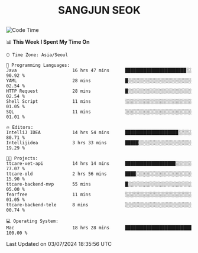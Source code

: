 <h1>
 <p align="center">
   SANGJUN SEOK
 </p>
</h1>

<!--START_SECTION:waka-->
![Code Time](http://img.shields.io/badge/Code%20Time-3%2C650%20hrs%2046%20mins-blue)

📊 **This Week I Spent My Time On** 

```text
🕑︎ Time Zone: Asia/Seoul

💬 Programming Languages: 
Java                     16 hrs 47 mins      ███████████████████████░░   90.92 % 
YAML                     28 mins             █░░░░░░░░░░░░░░░░░░░░░░░░   02.54 % 
HTTP Request             28 mins             █░░░░░░░░░░░░░░░░░░░░░░░░   02.54 % 
Shell Script             11 mins             ░░░░░░░░░░░░░░░░░░░░░░░░░   01.05 % 
SQL                      11 mins             ░░░░░░░░░░░░░░░░░░░░░░░░░   01.01 % 

🔥 Editors: 
IntelliJ IDEA            14 hrs 54 mins      ████████████████████░░░░░   80.71 % 
Intellijidea             3 hrs 33 mins       █████░░░░░░░░░░░░░░░░░░░░   19.29 % 

🐱‍💻 Projects: 
ttcare-vet-api           14 hrs 14 mins      ███████████████████░░░░░░   77.07 % 
ttcare-old               2 hrs 56 mins       ████░░░░░░░░░░░░░░░░░░░░░   15.90 % 
ttcare-backend-mvp       55 mins             █░░░░░░░░░░░░░░░░░░░░░░░░   05.00 % 
fearfree                 11 mins             ░░░░░░░░░░░░░░░░░░░░░░░░░   01.05 % 
ttcare-backend-tele      8 mins              ░░░░░░░░░░░░░░░░░░░░░░░░░   00.74 % 

💻 Operating System: 
Mac                      18 hrs 28 mins      █████████████████████████   100.00 % 
```


 Last Updated on 03/07/2024 18:35:56 UTC
<!--END_SECTION:waka-->
